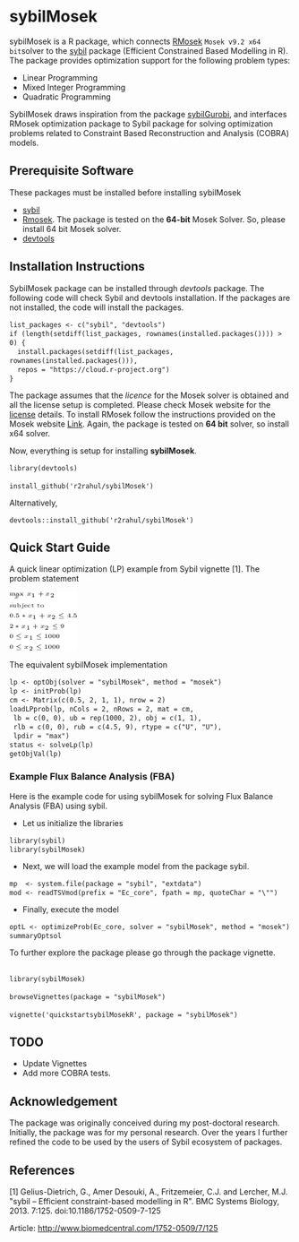 # sybilMosek

sybilMosek is a R package, which connects [RMosek](https://docs.mosek.com/9.2/rmosek/index.html) `Mosek v9.2 x64 bit`solver to the [sybil](https://cran.r-project.org/web/packages/sybil/index.html)  package (Efficient Constrained Based Modelling in R). The package provides optimization support for the following problem types:

+ Linear Programming
+ Mixed Integer Programming
+ Quadratic Programming

SybilMosek draws inspiration from the package [sybilGurobi](https://www.cs.hhu.de/lehrstuehle-und-arbeitsgruppen/computational-cell-biology-prof-dr-martin-lercher/software-contributions/sybil.html), and interfaces RMosek optimization package to Sybil package for solving optimization problems related to Constraint Based Reconstruction and Analysis (COBRA) models.

## Prerequisite Software

These packages must be installed before installing sybilMosek

+ [sybil](http://cran.r-project.org/web/packages/sybil/index.html)
+ [Rmosek](https://docs.mosek.com/9.2/rmosek/install-interface.html). The package is tested on the **64-bit** Mosek Solver. So, please install 64 bit Mosek solver.
+ [devtools](http://cran.r-project.org/web/packages/devtools/index.html)

## Installation Instructions
SybilMosek package can be installed through _devtools_ package. The following code will check Sybil and devtools installation. If the packages are not installed, the code will install the packages.

```
list_packages <- c("sybil", "devtools")
if (length(setdiff(list_packages, rownames(installed.packages()))) > 0) {
  install.packages(setdiff(list_packages, rownames(installed.packages())),
  repos = "https://cloud.r-project.org")  
}
```
The package assumes that the _licence_ for the Mosek solver is obtained and all the license setup is completed. Please check Mosek website for the [license](https://www.mosek.com/) details. To install RMosek follow the instructions provided on the Mosek website [Link](https://docs.mosek.com/9.2/rmosek/install-interface.html). Again, the package is tested on **64 bit** solver, so install x64 solver.

Now, everything is setup for installing __sybilMosek__. 

```
library(devtools)

install_github('r2rahul/sybilMosek')

```  

Alternatively,
```
devtools::install_github('r2rahul/sybilMosek')
```
## Quick Start Guide
A quick linear optimization (LP) example from Sybil vignette [1]. The problem statement

![](inst/req.png)

The equivalent sybilMosek implementation

```
lp <- optObj(solver = "sybilMosek", method = "mosek")
lp <- initProb(lp)
cm <- Matrix(c(0.5, 2, 1, 1), nrow = 2)
loadLPprob(lp, nCols = 2, nRows = 2, mat = cm,
 lb = c(0, 0), ub = rep(1000, 2), obj = c(1, 1),
 rlb = c(0, 0), rub = c(4.5, 9), rtype = c("U", "U"),
 lpdir = "max")
status <- solveLp(lp)
getObjVal(lp)
```

### Example Flux Balance Analysis (FBA)
Here is the example code for using sybilMosek for solving Flux Balance Analysis (FBA) using sybil. 

+ Let us initialize the libraries

```
library(sybil)
library(sybilMosek)
```

+ Next, we will load the example model from the package sybil. 


```
mp  <- system.file(package = "sybil", "extdata")
mod <- readTSVmod(prefix = "Ec_core", fpath = mp, quoteChar = "\"")
```

+ Finally, execute the model 

```
optL <- optimizeProb(Ec_core, solver = "sybilMosek", method = "mosek")
summaryOptsol
```

To further explore the package please go through the package vignette.

```

library(sybilMosek)

browseVignettes(package = "sybilMosek")

vignette('quickstartsybilMosekR', package = "sybilMosek")

```
## TODO
+ Update Vignettes
+ Add more COBRA tests.

## Acknowledgement
The package was originally conceived during my post-doctoral research. Initially, the package was for my personal research. Over the years I further refined the code to be used by the users of Sybil ecosystem of packages. 

## References
[1] Gelius-Dietrich, G., Amer Desouki, A., Fritzemeier, C.J. and Lercher, M.J. "sybil – Efficient constraint-based modelling in R". BMC Systems Biology, 2013. 7:125. doi:10.1186/1752-0509-7-125

Article: http://www.biomedcentral.com/1752-0509/7/125
